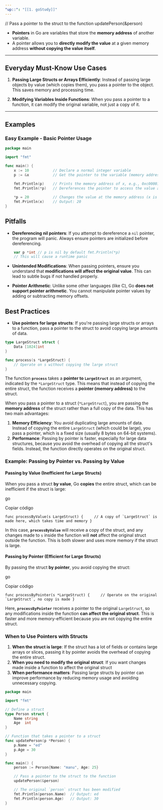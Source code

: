 ```yaml
---
"up::": "[[1. goStudy]]"
---
```


 // Pass a pointer to the struct to the function
    updatePerson(&person)

- **Pointers** in Go are variables that store the **memory address** of another variable.
- A pointer allows you to **directly modify the value** at a given memory address **without copying the value itself**.

---

## Everyday Must-Know Use Cases
1. **Passing Large Structs or Arrays Efficiently**: Instead of passing large objects by value (which copies them), you pass a pointer to the object. This saves memory and processing time.
   
2. **Modifying Variables Inside Functions**: When you pass a pointer to a function, it can modify the original variable, not just a copy of it.

---

## Examples

### Easy Example - Basic Pointer Usage
```go
package main

import "fmt"

func main() {
    x := 10           // Declare a normal integer variable
    p := &x           // Get the pointer to the variable (memory address of x)
    
    fmt.Println(p)    // Prints the memory address of x, e.g., 0xc000018090
    fmt.Println(*p)   // Dereferences the pointer to access the value at that address (prints 10)

    *p = 20           // Changes the value at the memory address (x is now 20)
    fmt.Println(x)    // Output: 20
}
```

## Pitfalls

- **Dereferencing nil pointers**: If you attempt to dereference a `nil` pointer, the program will panic. Always ensure pointers are initialized before dereferencing.
```go
    var p *int // p is nil by default fmt.Println(*p) 
    // This will cause a runtime panic
```

    
- **Unintended Modifications**: When passing pointers, ensure you understand that **modifications will affect the original value**. This can lead to subtle bugs if not handled properly.
    
- **Pointer Arithmetic**: Unlike some other languages (like C), Go **does not support pointer arithmetic**. You cannot manipulate pointer values by adding or subtracting memory offsets.

## Best Practices

- **Use pointers for large structs**: If you're passing large structs or arrays to a function, pass a pointer to the struct to avoid copying large amounts of data.

```go
type LargeStruct struct {
    Data [1024]int
}

func process(s *LargeStruct) {
    // Operate on s without copying the large struct
}
```
The function **`process`** takes a **pointer to `LargeStruct`** as an argument, indicated by the `*LargeStruct` type. This means that instead of copying the entire struct, the function receives a **pointer (memory address)** to the struct.

When you pass a pointer to a struct (`*LargeStruct`), you are passing the **memory address** of the struct rather than a full copy of the data. This has two main advantages:

1. **Memory Efficiency**: You avoid duplicating large amounts of data. Instead of copying the entire `LargeStruct` (which could be large), you pass a pointer, which is a fixed size (usually 8 bytes on 64-bit systems).
2. **Performance**: Passing by pointer is faster, especially for large data structures, because you avoid the overhead of copying all the struct's fields. Instead, the function directly operates on the original struct.

### **Example: Passing by Pointer vs. Passing by Value**

#### **Passing by Value (Inefficient for Large Structs)**

When you pass a struct **by value**, Go **copies** the entire struct, which can be inefficient if the struct is large:

go

Copiar código

``func processByValue(s LargeStruct) {     // A copy of `LargeStruct` is made here, which takes time and memory }``

In this case, **`processByValue`** will receive a copy of the struct, and any changes made to `s` inside the function will **not** affect the original struct outside the function. This is both slower and uses more memory if the struct is large.

#### **Passing by Pointer (Efficient for Large Structs)**

By passing the struct **by pointer**, you avoid copying the struct:

go

Copiar código

``func processByPointer(s *LargeStruct) {     // Operate on the original `LargeStruct`, no copy is made }``

Here, **`processByPointer`** receives a pointer to the original `LargeStruct`, so any modifications inside the function **can affect the original struct**. This is faster and more memory-efficient because you are not copying the entire struct.


### **When to Use Pointers with Structs**

1. **When the struct is large**: If the struct has a lot of fields or contains large arrays or slices, passing it by pointer avoids the overhead of copying the entire struct.
2. **When you need to modify the original struct**: If you want changes made inside a function to affect the original struct
3. **When performance matters**: Passing large structs by pointer can improve performance by reducing memory usage and avoiding unnecessary copying.


```go
package main

import "fmt"

// Define a struct
type Person struct {
    Name string
    Age  int
}

// Function that takes a pointer to a struct
func updatePerson(p *Person) {
    p.Name = "ed"
    p.Age = 30
}

func main() {
    person := Person{Name: "manu", Age: 25}

    // Pass a pointer to the struct to the function
    updatePerson(&person)

    // The original `person` struct has been modified
    fmt.Println(person.Name)  // Output: ed
    fmt.Println(person.Age)   // Output: 30
}
```
